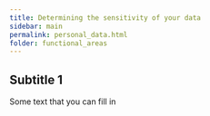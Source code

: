 ```yaml
---
title: Determining the sensitivity of your data
sidebar: main
permalink: personal_data.html
folder: functional_areas
---
```


## Subtitle 1

Some text that you can fill in
